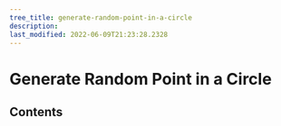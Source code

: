```yaml
---
tree_title: generate-random-point-in-a-circle
description: 
last_modified: 2022-06-09T21:23:28.2328
---
```


# Generate Random Point in a Circle

## Contents
